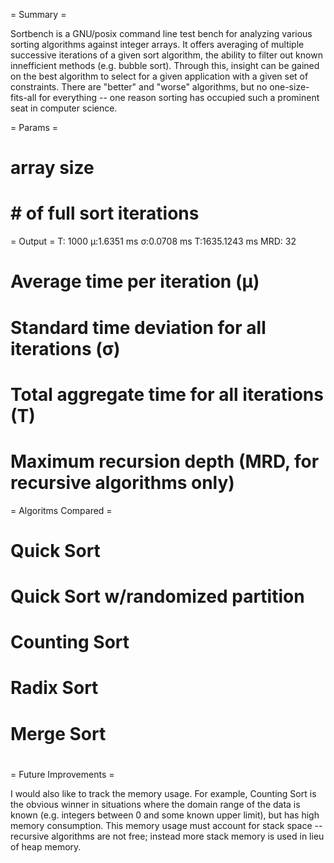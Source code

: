 = Summary =

Sortbench is a GNU/posix command line test bench for analyzing various sorting algorithms against integer arrays.  It offers averaging of multiple successive iterations of a given sort algorithm, the ability to filter out known innefficient methods (e.g. bubble sort).  Through this, insight can be gained on the best algorithm to select for a given application with a given set of constraints.  There are "better" and "worse" algorithms, but no one-size-fits-all for everything -- one reason sorting has occupied such a prominent seat in computer science.

= Params =

  # array size
  # # of full sort iterations
  

= Output =
T: 1000	μ:1.6351 ms	σ:0.0708 ms	Τ:1635.1243 ms	MRD: 32

  # Average time per iteration (μ)
  # Standard time deviation for all iterations (σ)
  # Total aggregate time for all iterations (T)
  # Maximum recursion depth (MRD, for recursive algorithms only)

= Algoritms Compared =

  # Quick Sort
  # Quick Sort w/randomized partition
  # Counting Sort
  # Radix Sort
  # Merge Sort
  # 

= Future Improvements =

I would also like to track the memory usage.  For example, Counting Sort is the obvious winner in situations where the domain range of the data is known (e.g. integers between 0 and some known upper limit), but has high memory consumption.  This memory usage must account for stack space -- recursive algorithms are not free; instead more stack memory is used in lieu of heap memory.
